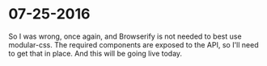 # 07-25-2016

So I was wrong, once again, and Browserify is not needed to best use modular-css. The required components are exposed to the API, so I'll need to get that in place. And this will be going live today. 